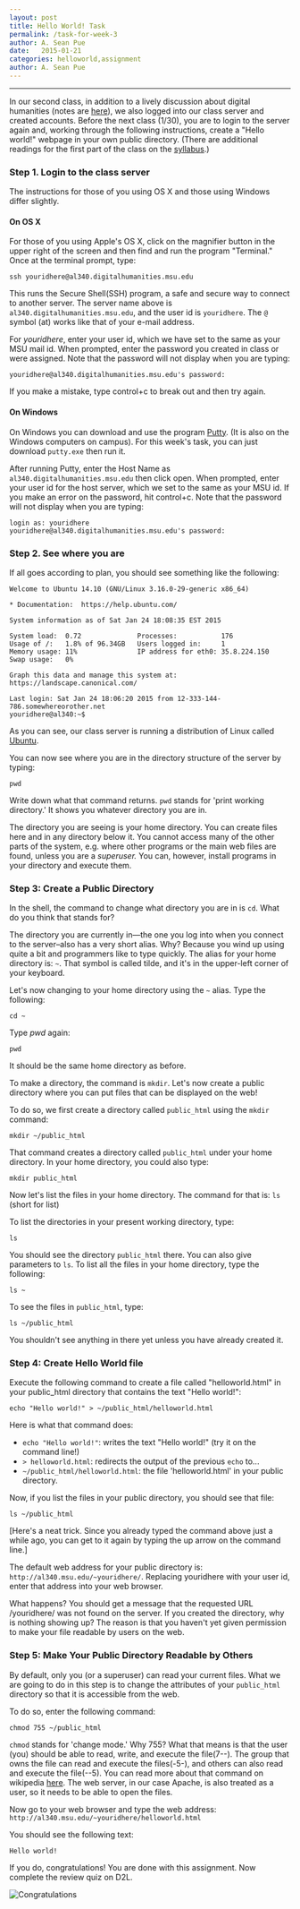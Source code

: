 ```yaml
---
layout: post
title: Hello World! Task
permalink: /task-for-week-3
author: A. Sean Pue
date:   2015-01-21
categories: helloworld,assignment
author: A. Sean Pue
---
```



---

In our second class, in addition to a lively discussion about digital humanities (notes are [here](https://etherpad.mozilla.org/al340-week2)), we also logged into our class server and created accounts. Before
the next class (1/30), you are to login to the server again and, working through the following
instructions, create a "Hello world!" webpage in your own public directory. (There are additional readings for the first part of the class on the [syllabus](/al340/syllabus).)

### Step 1. Login to the class server

The instructions for those of you using OS X and those using Windows differ slightly.

#### On OS X
For those of you using Apple's OS X, click on the magnifier button in the upper right of the screen and then find and run the
program "Terminal." Once at the terminal prompt, type:

```
ssh youridhere@al340.digitalhumanities.msu.edu
```

This runs the Secure Shell(SSH) program, a safe and secure way to connect to another server. The server name above is `al340.digitalhumanities.msu.edu`, and the user id is `youridhere`. The `@` symbol (at) works like that of your e-mail address.

For *youridhere*, enter your user id, which we have set to the same as your MSU mail id. When prompted, enter the password
you created in class or were assigned. Note that the password will not display when you are typing:

```
youridhere@al340.digitalhumanities.msu.edu's password:
```

If you make a mistake, type control+c to break out and then try again.

#### On Windows

On Windows you can download and use the program [Putty](http://www.chiark.greenend.org.uk/~sgtatham/putty/download.html). (It is also on the Windows computers on campus). For this week's task, you can just download `putty.exe` then run it.

After running Putty, enter the Host Name as `al340.digitalhumanities.msu.edu` then click open. When prompted, enter your user id for the host server, which we set to the same as your MSU id. If you make an error on the password, hit control+c. Note that the password will not display when you are typing:

    login as: youridhere
    youridhere@al340.digitalhumanities.msu.edu's password:

### Step 2. See where you are

If all goes according to plan, you should see something like the following:

    Welcome to Ubuntu 14.10 (GNU/Linux 3.16.0-29-generic x86_64)

    * Documentation:  https://help.ubuntu.com/

    System information as of Sat Jan 24 18:08:35 EST 2015

    System load:  0.72              Processes:           176
    Usage of /:   1.8% of 96.34GB   Users logged in:     1
    Memory usage: 11%               IP address for eth0: 35.8.224.150
    Swap usage:   0%

    Graph this data and manage this system at:
    https://landscape.canonical.com/

    Last login: Sat Jan 24 18:06:20 2015 from 12-333-144-786.somewhereorother.net
    youridhere@al340:~$


As you can see, our class server is running a distribution of Linux called [Ubuntu](http://www.ubuntu.com/).

You can now see where you are in the directory structure of the server by typing:

```
pwd
```

Write down what that command returns. `pwd` stands for 'print working directory.' It shows you whatever directory you are in.

The directory you are seeing is your home directory. You can create files here and in any directory below it. You cannot access many of the other parts of the system, e.g. where other programs or the main web files are found, unless you are a *superuser.*  You can, however, install programs in your directory and execute them.

### Step 3: Create a Public Directory

In the shell, the command to change what directory you are in is `cd`. What do you think that stands for?

The directory you are currently in—the one you log into when you connect to the server–also has a very short alias. Why? Because you wind up using quite a bit and programmers like to type quickly. The alias for your home directory is: `~`. That symbol is called tilde, and it's in the upper-left corner of your keyboard.

Let's now changing to your home directory using the `~` alias. Type the following:

```
cd ~
```

Type *pwd* again:

```
pwd
```

It should be the same home directory as before.

To make a directory, the command is `mkdir`. Let's now create a public directory where you can put files that can be displayed on the web!

To do so, we first create a directory called `public_html` using the `mkdir` command:

```
mkdir ~/public_html
```

That command creates a directory called `public_html` under your home directory. In your home directory, you could also type:

```
mkdir public_html
```

Now let's list the files in your home directory. The command for that is: `ls` (short for list)

To list the directories in your present working directory, type:

```
ls
```

You should see the directory `public_html` there. You can also give parameters to `ls`. To list all the files in your home directory, type the following:

```
ls ~
```

To see the files in `public_html`, type:

```
ls ~/public_html
```

You shouldn't see anything in there yet unless you have already created it.

### Step 4: Create Hello World file

Execute the following command to create a file called "helloworld.html" in your public_html directory that contains the text "Hello world!":

```
echo "Hello world!" > ~/public_html/helloworld.html
```

Here is what that command does:

* `echo "Hello world!"`: writes the text "Hello world!" (try it on the command line!)
* `> helloworld.html`: redirects the output of the previous `echo` to...
* `~/public_html/helloworld.html`: the file 'helloworld.html' in your public directory.

Now, if you list the files in your public directory, you should see that file:

```
ls ~/public_html
```

[Here's a neat trick. Since you already typed the command above just a while ago, you can get to it again by typing the up arrow on the command line.]


The default web address for your public directory is: `http://al340.msu.edu/~youridhere/`. Replacing youridhere with your user id, enter that address into your web browser.

What happens? You should get a message that the requested URL /youridhere/ was not found on the server. If you created the directory, why is nothing showing up? The reason is that you haven't yet given permission to make your file readable by users on the web.

### Step 5: Make Your Public Directory Readable by Others

By default, only you (or a superuser) can read your current files. What we are going to do in this step is to change the attributes of your `public_html` directory so that it is accessible from the web.

To do so, enter the following command:

```
chmod 755 ~/public_html
```

`chmod` stands for 'change mode.' Why 755? What that means is that the user (you) should be able to read, write, and execute the file(7--). The group that owns the file can read and execute the files(-5-), and others can also read and execute the file(--5). You can read more about that command on wikipedia [here](http://en.wikipedia.org/wiki/Chmod). The web server, in our case Apache, is also treated as a user, so it needs to be able to open the files.

Now go to your web browser and type the web address: `http://al340.msu.edu/~youridhere/helloworld.html`

You should see the following text:

```
Hello world!
```

If you do, congratulations! You are done with this assignment. Now complete the review quiz on D2L.

![Congratulations](https://media.giphy.com/media/K3raI0cXTkzNC/giphy.gif "silly")
